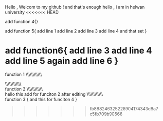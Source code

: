 Hello , Welcom to my github ! and that's enough 
hello  , i am in helwan university 
<<<<<<< HEAD

add function 4{}


add function 5{
add line 1
add line 2 
add line 3
 add line 4
 and that set
}


add function6{
add line 3
add line 4
add line 5
again
add line 6
}
=======
function 1 
\\\\\\\\\\\\\\\\\\\\\\\\



\\\\\\\\\\\\\\\\\\\\\\\\\
function 2
\\\\\\\\\\\\\\\\\\\\\\\\\
hello this add for funciton 2 after editing 
\\\\\\\\\\\\\\\\\\\\\\\\\
function  3 {
and this for funciton 4 
}
>>>>>>> fb888246325228904174343d8a7c5fb709b90566
